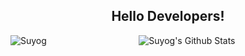 

<!--
**Suyog-23/Suyog-23** is a ✨ _special_ ✨ repository because its `README.md` (this file) appears on your GitHub profile.

Here are some ideas to get you started:

- 🔭 I’m currently working on ...
- 🌱 I’m currently learning ...
- 👯 I’m looking to collaborate on ...
- 🤔 I’m looking for help with ...
- 💬 Ask me about ...
- 📫 How to reach me: ...
- 😄 Pronouns: ...
- ⚡ Fun fact: ...
-->
<!-- ![alt text](https://encrypted-tbn0.gstatic.com/images?q=tbn:ANd9GcSWH3iqL9MJ3c-19oELLutkQjnyKTtRQS2JXg&usqp=CAU) -->
<html>
  <body>
  <p>
  <h2 align="center">Hello Developers!</h4>
  
  <p align="center"><img  src="https://github-readme-stats.vercel.app/api?username=Suyog-23&include_all_commits=true&count_private=true&show_icons=true&line_height=20&title_color=7A7ADB&icon_color=2234AE&text_color=D3D3D3&bg_color=0,000000,130F40" alt="Suyog's Github Stats">
    <img align="left" src="https://github-readme-stats.vercel.app/api/top-langs?username=Suyog-23&show_icons=true&locale=en&layout=compact" alt="Suyog" /> 
</p>
  
  
  </body>
</html>
